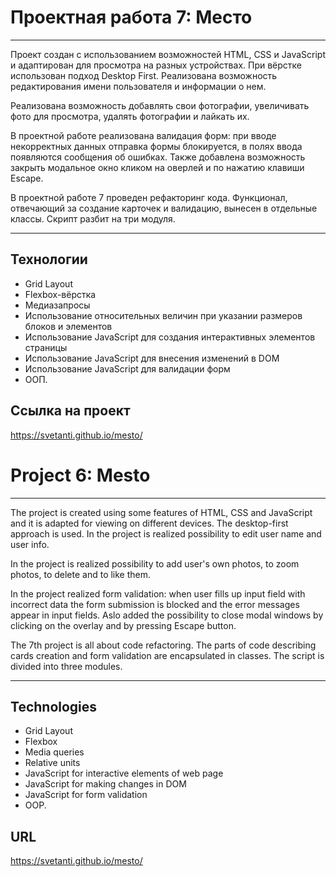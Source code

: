 # Проектная работа 7: Место
---

Проект создан с использованием возможностей HTML, CSS и JavaScript и адаптирован для просмотра на разных устройствах. При вёрстке использован подход Desktop First. Реализована возможность редактирования имени пользователя и информации о нем.

Реализована возможность добавлять свои фотографии, увеличивать фото для просмотра, удалять фотографии и лайкать их.

В проектной работе реализована валидация форм: при вводе некорректных данных отправка формы блокируется, в полях ввода появляются сообщения об ошибках. Также добавлена возможность закрыть модальное окно кликом на оверлей и по нажатию клавиши Escape.

В проектной работе 7 проведен рефакторинг кода. Функционал, отвечающий за создание карточек и валидацию, вынесен в отдельные классы. Скрипт разбит на три модуля.

---
## Технологии
* Grid Layout
* Flexbox-вёрстка
* Медиазапросы
* Использование относительных величин при указании размеров блоков и элементов
* Использование JavaScript для создания интерактивных элементов страницы
* Использование JavaScript для внесения изменений в DOM
* Использование JavaScript для валидации форм
* ООП.

## Ссылка на проект
https://svetanti.github.io/mesto/

# Project 6: Mesto
---

The project is created using some features of HTML, CSS and JavaScript and it is adapted for viewing on different devices. The desktop-first approach is used. In the project is realized possibility to edit user name and user info.

In the project is realized possibility to add user's own photos, to zoom photos, to delete and to like them.

In the project realized form validation: when user fills up input field with incorrect data the form submission is blocked and the error messages appear in input fields. Aslo added the possibility to close modal windows by clicking on the overlay and by pressing Escape button.

The 7th project is all about code refactoring. The parts of code describing cards creation and form validation are encapsulated in classes. The script is divided into three modules.

---

## Technologies
* Grid Layout
* Flexbox
* Media queries
* Relative units
* JavaScript for interactive elements of web page
* JavaScript for making changes in DOM
* JavaScript for form validation
* OOP.

## URL
https://svetanti.github.io/mesto/
